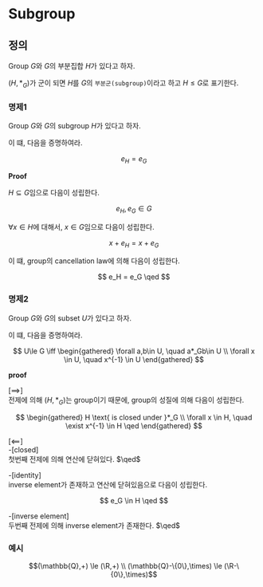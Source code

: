 # Subgroup
## 정의
Group $G$와 $G$의 부분집합 $H$가 있다고 하자.

$(H,*_G)$가 군이 되면 $H$를 $G$의 `부분군(subgroup)`이라고 하고 $H\le G$로 표기한다.  

### 명제1
Group $G$와 $G$의 subgroup $H$가 있다고 하자.

이 떄, 다음을 증명하여라.

$$ e_H = e_G $$

**Proof**

$H \subseteq G$임으로 다음이 성립한다.

$$ e_H, e_G \in G $$

$\forall x \in H$에 대해서, $x \in G$임으로 다음이 성립한다.

$$ x+e_H = x + e_G $$

이 떄, group의 cancellation law에 의해 다음이 성립한다.

$$ e_H = e_G \qed $$

### 명제2
Group $G$와 $G$의 subset $U$가 있다고 하자.

이 떄, 다음을 증명하여라.

$$ U\le G \iff \begin{gathered} \forall a,b\in U, \quad a*_Gb\in U \\ \forall x \in U, \quad  x^{-1} \in U  \end{gathered} $$

**proof**

[$\implies$]  
전제에 의해 $(H,*_G)$는 group이기 때문에, group의 성질에 의해 다음이 성립한다.

$$ \begin{gathered} H \text{ is closed under }*_G \\ \forall x \in H, \quad \exist x^{-1} \in H \qed \end{gathered}  $$

[$\impliedby$]  
-[closed]  
첫번째 전제에 의해 연산에 닫혀있다. $\qed$

-[identity]  
inverse element가 존재하고 연산에 닫혀있음으로 다음이 성립한다.

$$ e_G \in H \qed $$

-[inverse element]  
두번째 전제에 의해 inverse element가 존재한다. $\qed$


### 예시
$$(\mathbb{Q},+) \le (\R,+) \\ (\mathbb{Q}-\{0\},\times) \le (\R-\{0\},\times)$$